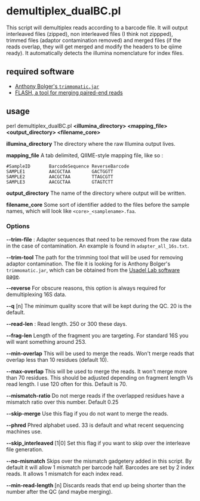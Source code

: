# demultiplex_dualBC.pl

This script will demultiplex reads according to a barcode file. It will output
interleaved files (zipped), non interleaved files (I think not zippped),
trimmed files (adaptor contamination removed) and merged files (if the reads
overlap, they will get merged and modify the headers to be qiime ready). It
automatically detects the illumina nomenclature for index files.

## required software

* [Anthony Bolger's `trimmomatic.jar`](http://www.usadellab.org/cms/?page=trimmomatic)
* [FLASH, a tool for merging paired-end reads](http://ccb.jhu.edu/software/FLASH/)

## usage

perl demultiplex_dualBC.pl **<options> <illumina_directory> <mapping_file> <output_directory> <filename_core>**

**illumina_directory** The directory where the raw Illumina output lives.

**mapping_file** A tab delimited, QIIME-style mapping file, like so :

```
#SampleID       BarcodeSequence ReverseBarcode
SAMPLE1         AACGCTAA        GACTGGTT
SAMPLE2         AACGCTAA        TTAGCGTT
SAMPLE3         AACGCTAA        GTAGTCTT
```

**output_directory** The name of the directory where output will be written.

**filename_core** Some sort of identifier added to the files before the sample
names, which will look like `<core>_<samplename>.faa`.

### Options

**--trim-file** : Adapter sequences that need to be removed from the raw data in
the case of contamination.  An example is found in `adapter_all_16s.txt`.

**--trim-tool** The path for the trimming tool that will be used for removing
adaptor contamination. The file it is looking for is Anthony Bolger's
`trimmomatic.jar`, which can be obtained from the [Usadel Lab software
page](http://www.usadellab.org/cms/?page=trimmomatic).

**--reverse** For obscure reasons, this option is always required for demultiplexing
16S data.

**--q** [n] The minimum quality score that will be kept during the QC. 20 is the default.

**--read-len** : Read length. 250 or 300 these days.

**--frag-len** Length of the fragment you are targeting. For standard 16S you
will want something around 253.

**--min-overlap**  This will be used to merge the reads.  Won't merge reads
that overlap less than 10 residues (default 10).

**--max-overlap** This will be used to merge the reads. It won't
merge more than 70 residues.  This should be adjusted depending on fragment
length Vs read length. I use 120 often for this. Default is 70.

**--mismatch-ratio** Do not merge reads if the overlapped residues have a
mismatch ratio over this number. Default 0.25

**--skip-merge** Use this flag if you do not want to merge the reads.

**--phred** Phred alphabet used. 33 is default and what recent sequencing
machines use.

**--skip_interleaved** [1|0] Set this flag if you want to skip over the interleave file
generation.

**--no-mismatch** Skips over the mismatch gadgetery added in this script. By
default it will allow 1 mismatch per barcode half. Barcodes are set by 2
index reads.  It allows 1 mismatch for each index read.

**--min-read-length** [n] Discards reads that end up being shorter than the number
after the QC (and maybe merging).

